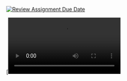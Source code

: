 [![Review Assignment Due Date](https://classroom.github.com/assets/deadline-readme-button-22041afd0340ce965d47ae6ef1cefeee28c7c493a6346c4f15d667ab976d596c.svg)](https://classroom.github.com/a/H5JtsbBo)

[![To upload videos to github](https://github.com/Aero-ComSci/11-5-BaeztheProg/blob/main/Untitled%20video%20-%20Made%20with%20Clipchamp.mp4)
